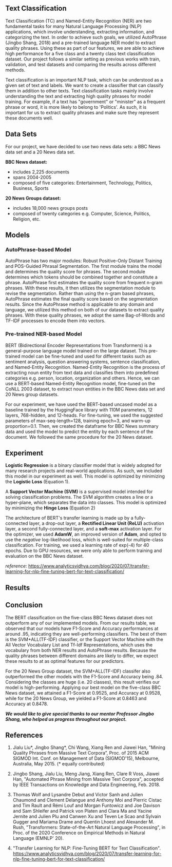 ## Text Classification

  Text Classification (TC) and Named-Entity Recognition (NER) are two fundamental tasks for many Natural Language Processing (NLP) applications, which involve understanding, extracting information, and categorizing the text. In order to achieve such goals, we utilized AutoPhrase (Jingbo Shang, 2018) and a pre-trained language NER model to extract quality phrases. Using these as part of our features, we are able to achieve high performance for a five class and a twenty class text classification dataset. Our project follows a similar setting as previous works with train, validation, and test datasets and comparing the results across different methods.
  
  Text classification is an important NLP task, which can be understood as a given set of text and labels. We want to create a classifier that can classify them in addition to other texts. Text classification tasks mainly involve understanding the text and extracting high quality phrases for model training. For example, if a text has "government" or "minister" as a frequent phrase or word, it is more likely to belong to 'Politics'. As such, it is important for us to extract quality phrases and make sure they represent these documents well.

## Data Sets

  For our project, we have decided to use two news data sets: a BBC News data set and a 20 News data set.
  
  **BBC News dataset:** 
  
  - includes 2,225 documents
  - spans 2004-2005 
  - composed of five categories: Entertainment, Technology, Politics, Business, Sports
  
  **20 News Groups dataset:** 
  - includes 18,000 news groups posts
  - composed of twenty categories e.g. Computer, Science, Politics, Religion, etc.

## Models

### AutoPhrase-based Model

  AutoPhrase has two major modules: Robust Positive-Only Distant Training and POS-Guided Phrasal Segmentation. The first module trains the model and determines the quality score for phrases. The second module determines which tokens should be combined together and constitute a phrase. AutoPhrase first estimates the quality score from frequent n-gram phrases. With these results, it then utilizes the segmentation module to revise the segmentation. Rather than using the n-gram based phrases, AutoPhrase estimates the final quality score based on the segmentation results. Since the AutoPhrase method is applicable to any domain and language, we utilized this method on both of our datasets to extract quality phrases. With these quality phrases, we adopt the same Bag-of-Words and TF-IDF processes to encode them into vectors.

### Pre-trained NER-based Model

BERT (Bidirectional Encoder Representations from Transformers) is a general-purpose language model trained on the large dataset. This pre-trained model can be fine-tuned and used for different tasks such as sentiment analysis, question answering systems, sentence classification, and Named-Entity Recognition. Named-Entity Recognition is the process of extracting noun entity from text data and classifies them into predefined categories e.g. person, location, organization and others. Hence, we can use a BERT-based Named-Entity Recognition model, fine-tuned on the CoNLL 2003 dataset, to extract noun entities in the BBC News data set and 20 News group datasets.

For our experiment, we have used the BERT-based uncased model as a baseline trained by the HuggingFace library with 110M parameters, 12 layers, 768-hidden, and 12-heads. For fine-tuning, we used the suggested parameters of max-seq-length=128, training epoch=3, and warm-up proportion=0.1. Then, we created the dataframe for BBC News summary data and used the model to predict the entity by each sentence of the document. We followed the same procedure for the 20 News dataset.


## Experiment

**Logistic Regression** is a binary classifier model that is widely adopted for many research projects and real-world applications. As such, we included this model in our experiment as well. This model is optimized by minimizing the **Logistic Loss** (Equation 1). 

A **Support Vector Machine (SVM)** is a supervised model intended for solving classification problems. The SVM algorithm creates a line or a hyper-plane, which separates the data into classes. This model is optimized by minimizing the **Hinge Loss** (Equation 2)

The architecture of BERT's transfer learning is made up by a fully-connected layer, a drop-out layer, a **Rectified Linear Unit (ReLU)** activation layer, a second fully-connected layer, and a **soft-max** activation layer. For the optimizer, we used **AdamW**, an improved version of **Adam**, and opted to use the _negative_ log-likelihood loss, which is well-suited for multiple-class classification. For training, we used a learning rate of exp(-4) for 40 epochs. Due to GPU resources, we were only able to perform training and evaluation on the BBC News dataset.

_reference:_ https://www.analyticsvidhya.com/blog/2020/07/transfer-learning-for-nlp-fine-tuning-bert-for-text-classification/

## Results

### 

## Conclusion

The BERT classification on the five-class BBC News dataset does not outperform any of our implemented models. From our results table, we observed that our models have F1-Score and Accuracy performances at around .95, indicating they are well-performing classifiers. The best of them is the SVM+ALL(TF-IDF) classifier, or the Support Vector Machine with the All Vector Vocabulary List and Tf-Idf Representations, which uses the vocabulary from both NER results and AutoPhrase results. Because the quality phrases between different domains are likely to differ, we expect these results to at as optimal features for our predictors. 

For the 20 News Group dataset, the SVM+ALL(TF-IDF) classifer also outperformed the other models with the F1-Score and Accuracy being .84. Considering the classes are huge (i.e. 20 classes), this result verifies our model is high-performing. Applying our best model on the five-class BBC News dataset, we attained a F1-Score at 0.9525, and Accuracy at 0.9528, while for the 20 News Group, we yielded a F1-Score at 0.8463 and Accuracy at 0.8478. 

***We would like to give special thanks to our mentor Professor Jingbo Shang, who helped us progress throughout our project.***

## References

1. Jialu Liu*, Jingbo Shang*, Chi Wang, Xiang Ren and Jiawei Han, "Mining Quality Phrases from Massive Text Corpora”, Proc. of 2015 ACM SIGMOD Int. Conf. on Management of Data (SIGMOD'15), Melbourne, Australia, May 2015. (* equally contributed)

2. Jingbo Shang, Jialu Liu, Meng Jiang, Xiang Ren, Clare R Voss, Jiawei Han, "Automated Phrase Mining from Massive Text Corpora", accepted by IEEE Transactions on Knowledge and Data Engineering, Feb. 2018.

3. Thomas Wolf and Lysandre Debut and Victor Sanh and Julien Chaumond and Clement Delangue and Anthony Moi and Pierric Cistac and Tim Rault and Rémi Louf and Morgan Funtowicz and Joe Davison and Sam Shleifer and Patrick von Platen and Clara Ma and Yacine Jernite and Julien Plu and Canwen Xu and Teven Le Scao and Sylvain Gugger and Mariama Drame and Quentin Lhoest and Alexander M. Rush, "Transformers: State-of-the-Art Natural Language Processing", in Proc. of the 2020 Conference on Empirical Methods in Natural Language (EMNLP' 20).

4. "Transfer Learning for NLP: Fine-Tuning BERT for Text Classification". 
https://www.analyticsvidhya.com/blog/2020/07/transfer-learning-for-nlp-fine-tuning-bert-for-text-classification/

